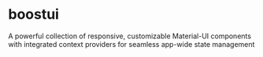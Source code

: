 # boostui
A powerful collection of responsive, customizable Material-UI components with integrated context providers for seamless app-wide state management
